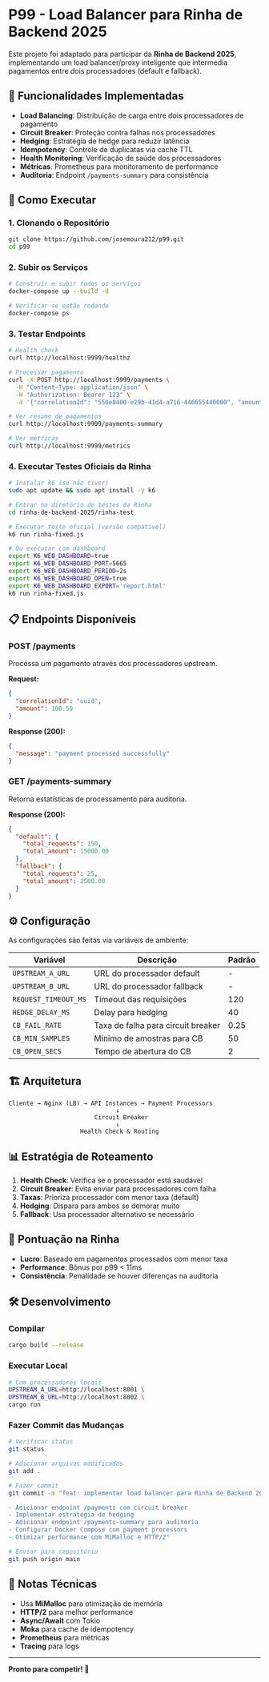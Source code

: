 # P99 - Load Balancer para Rinha de Backend 2025

Este projeto foi adaptado para participar da **Rinha de Backend 2025**, implementando um load balancer/proxy inteligente que intermedia pagamentos entre dois processadores (default e fallback).

## 🎯 Funcionalidades Implementadas

- **Load Balancing**: Distribuição de carga entre dois processadores de pagamento
- **Circuit Breaker**: Proteção contra falhas nos processadores
- **Hedging**: Estratégia de hedge para reduzir latência
- **Idempotency**: Controle de duplicatas via cache TTL
- **Health Monitoring**: Verificação de saúde dos processadores
- **Métricas**: Prometheus para monitoramento de performance
- **Auditoria**: Endpoint `/payments-summary` para consistência

## 🚀 Como Executar

### 1. Clonando o Repositório
```bash
git clone https://github.com/josemoura212/p99.git
cd p99
```

### 2. Subir os Serviços
```bash
# Construir e subir todos os serviços
docker-compose up --build -d

# Verificar se estão rodando
docker-compose ps
```

### 3. Testar Endpoints
```bash
# Health check
curl http://localhost:9999/healthz

# Processar pagamento
curl -X POST http://localhost:9999/payments \
  -H "Content-Type: application/json" \
  -H "Authorization: Bearer 123" \
  -d '{"correlationId": "550e8400-e29b-41d4-a716-446655440000", "amount": 100.50}'

# Ver resumo de pagamentos
curl http://localhost:9999/payments-summary

# Ver métricas
curl http://localhost:9999/metrics
```

### 4. Executar Testes Oficiais da Rinha
```bash
# Instalar k6 (se não tiver)
sudo apt update && sudo apt install -y k6

# Entrar no diretório de testes da Rinha
cd rinha-de-backend-2025/rinha-test

# Executar teste oficial (versão compatível)
k6 run rinha-fixed.js

# Ou executar com dashboard
export K6_WEB_DASHBOARD=true
export K6_WEB_DASHBOARD_PORT=5665
export K6_WEB_DASHBOARD_PERIOD=2s
export K6_WEB_DASHBOARD_OPEN=true
export K6_WEB_DASHBOARD_EXPORT='report.html'
k6 run rinha-fixed.js
```

## 📋 Endpoints Disponíveis

### POST /payments
Processa um pagamento através dos processadores upstream.

**Request:**
```json
{
  "correlationId": "uuid",
  "amount": 100.50
}
```

**Response (200):**
```json
{
  "message": "payment processed successfully"
}
```

### GET /payments-summary
Retorna estatísticas de processamento para auditoria.

**Response (200):**
```json
{
  "default": {
    "total_requests": 150,
    "total_amount": 15000.00
  },
  "fallback": {
    "total_requests": 25,
    "total_amount": 2500.00
  }
}
```

## ⚙️ Configuração

As configurações são feitas via variáveis de ambiente:

| Variável | Descrição | Padrão |
|----------|-----------|---------|
| `UPSTREAM_A_URL` | URL do processador default | - |
| `UPSTREAM_B_URL` | URL do processador fallback | - |
| `REQUEST_TIMEOUT_MS` | Timeout das requisições | 120 |
| `HEDGE_DELAY_MS` | Delay para hedging | 40 |
| `CB_FAIL_RATE` | Taxa de falha para circuit breaker | 0.25 |
| `CB_MIN_SAMPLES` | Mínimo de amostras para CB | 50 |
| `CB_OPEN_SECS` | Tempo de abertura do CB | 2 |

## 🏗️ Arquitetura

```
Cliente → Nginx (LB) → API Instances → Payment Processors
                              ↓
                        Circuit Breaker
                              ↓
                    Health Check & Routing
```

## 📊 Estratégia de Roteamento

1. **Health Check**: Verifica se o processador está saudável
2. **Circuit Breaker**: Evita enviar para processadores com falha
3. **Taxas**: Prioriza processador com menor taxa (default)
4. **Hedging**: Dispara para ambos se demorar muito
5. **Fallback**: Usa processador alternativo se necessário

## 🎯 Pontuação na Rinha

- **Lucro**: Baseado em pagamentos processados com menor taxa
- **Performance**: Bônus por p99 < 11ms
- **Consistência**: Penalidade se houver diferenças na auditoria

## 🛠️ Desenvolvimento

### Compilar
```bash
cargo build --release
```

### Executar Local
```bash
# Com processadores locais
UPSTREAM_A_URL=http://localhost:8001 \
UPSTREAM_B_URL=http://localhost:8002 \
cargo run
```

### Fazer Commit das Mudanças
```bash
# Verificar status
git status

# Adicionar arquivos modificados
git add .

# Fazer commit
git commit -m "feat: implementar load balancer para Rinha de Backend 2025

- Adicionar endpoint /payments com circuit breaker
- Implementar estratégia de hedging
- Adicionar endpoint /payments-summary para auditoria
- Configurar Docker Compose com payment processors
- Otimizar performance com MiMalloc e HTTP/2"

# Enviar para repositório
git push origin main
```

## 📝 Notas Técnicas

- Usa **MiMalloc** para otimização de memória
- **HTTP/2** para melhor performance
- **Async/Await** com Tokio
- **Moka** para cache de idempotency
- **Prometheus** para métricas
- **Tracing** para logs

---

**Pronto para competir! 🚀**
